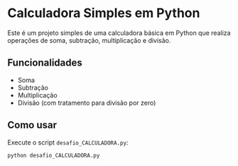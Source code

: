 # Calculadora Simples em Python

Este é um projeto simples de uma calculadora básica em Python que realiza operações de soma, subtração, multiplicação e divisão.

## Funcionalidades

- Soma  
- Subtração  
- Multiplicação  
- Divisão (com tratamento para divisão por zero)

## Como usar

Execute o script `desafio_CALCULADORA.py`:

```bash
python desafio_CALCULADORA.py
